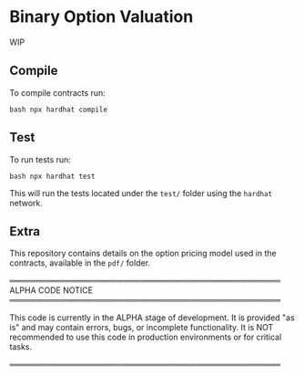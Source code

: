 # Binary Option Valuation

WIP 

## Compile

To compile contracts run:

```bash npx hardhat compile```

## Test

To run tests run:

```bash npx hardhat test```

This will run the tests located under the `test/` folder using the `hardhat` network.

## Extra

This repository contains details on the option pricing model used in the contracts, available in the `pdf/` folder.


════════════════════════════════════════════════
                ALPHA CODE NOTICE
════════════════════════════════════════════════

This code is currently in the ALPHA stage of development. It is provided "as is" and may contain errors, bugs, or incomplete functionality. It is NOT recommended to use this code in production environments or for critical tasks.

════════════════════════════════════════════════